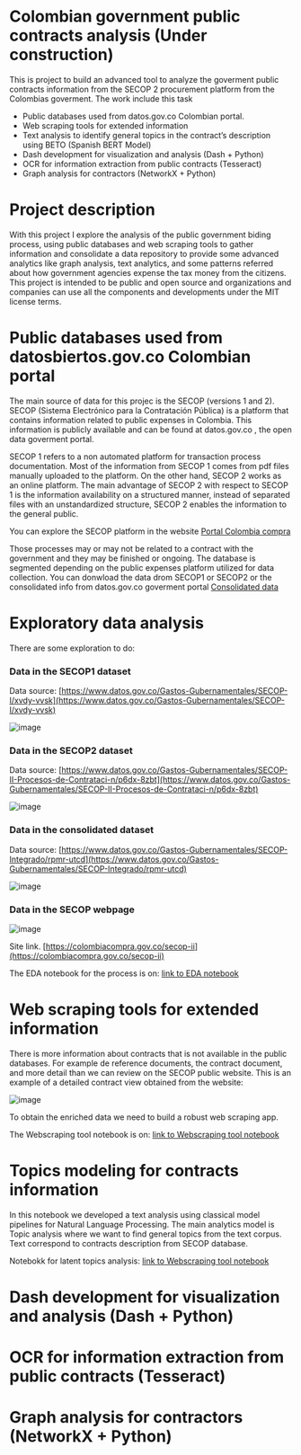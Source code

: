 # Colombian government public contracts analysis (Under construction)

This is project to build an advanced tool to analyze the goverment public contracts information from the SECOP 2 procurement platform from the Colombias goverment. The work include this task

 - Public databases used from datos.gov.co Colombian portal.
 - Web scraping tools for extended information
 - Text analysis to identify general topics in the contract’s description using BETO (Spanish BERT Model) 
 - Dash development for visualization and analysis (Dash + Python)
 - OCR for information extraction from public contracts (Tesseract)
 - Graph analysis for contractors (NetworkX + Python)

# Project description

With this project I explore the analysis of the public government biding process, using public databases and web scraping tools to gather information and consolidate a data repository to provide some advanced analytics like graph analysis, text analytics, and some patterns referred about how government agencies expense the tax money from the citizens. This project is intended to be public and open source and organizations and companies can use all the components and developments under the MIT license terms.

# Public databases used from datosbiertos.gov.co Colombian portal

The main source of data for this projec is the SECOP (versions 1 and 2). SECOP (Sistema Electrónico para la Contratación Pública) is a platform that contains information related to public expenses in Colombia. This information is publicly available and can be found at datos.gov.co , the open data goverment portal.

SECOP 1 refers to a non automated platform for transaction process documentation. Most of the information from SECOP 1 comes from pdf files manually uploaded to the platform. On the other hand, SECOP 2 works as an online platform. The main advantage of SECOP 2 with respect to SECOP 1 is the information availability on a structured manner, instead of separated files with an unstandardized structure, SECOP 2 enables the information to the general public.

You can explore the SECOP platform in the website [Portal Colombia compra](https://colombiacompra.gov.co/)

Those processes may or may not be related to a contract with the government and they may be finished or ongoing. The database is segmented depending on the public expenses platform utilized for data collection. You can donwload the data drom SECOP1 or SECOP2 or the consolidated info from datos.gov.co goverment portal [Consolidated data](https://www.datos.gov.co/Gastos-Gubernamentales/SECOP-Integrado/rpmr-utcd)


# Exploratory data analysis

There are some exploration to do:

###  Data in the SECOP1 dataset

Data source: [https://www.datos.gov.co/Gastos-Gubernamentales/SECOP-I/xvdy-vvsk](https://www.datos.gov.co/Gastos-Gubernamentales/SECOP-I/xvdy-vvsk)

![image](https://user-images.githubusercontent.com/33405407/124547521-20a50d80-dde1-11eb-8602-7e1bfcde45f2.png)

###  Data in the SECOP2 dataset

Data source: [https://www.datos.gov.co/Gastos-Gubernamentales/SECOP-II-Procesos-de-Contrataci-n/p6dx-8zbt](https://www.datos.gov.co/Gastos-Gubernamentales/SECOP-II-Procesos-de-Contrataci-n/p6dx-8zbt)

![image](https://user-images.githubusercontent.com/33405407/124547727-6d88e400-dde1-11eb-8ca2-03c2289c7cdf.png)


###  Data in the consolidated dataset

Data source: [https://www.datos.gov.co/Gastos-Gubernamentales/SECOP-Integrado/rpmr-utcd](https://www.datos.gov.co/Gastos-Gubernamentales/SECOP-Integrado/rpmr-utcd)

![image](https://user-images.githubusercontent.com/33405407/124546293-40d3cd00-dddf-11eb-8beb-bb8c000d9f62.png)


###  Data in the SECOP webpage

![image](https://user-images.githubusercontent.com/33405407/124548260-54346780-dde2-11eb-8be4-8967b6b24fde.png)

Site link. [https://colombiacompra.gov.co/secop-ii](https://colombiacompra.gov.co/secop-ii)


The EDA notebook for the process is on: [link to EDA notebook](https://github.com/Fer-Bonilla/secop-contratcs-dashboard/blob/main/dataset_summary.ipynb)


# Web scraping tools for extended information
 
There is more information about contracts that is not available in the public databases. For example de reference documents, the contract document, and more detail than we can review on the SECOP public website. This is an example of a detailed contract view obtained from the website:

![image](https://user-images.githubusercontent.com/33405407/124717666-33d7dc00-deba-11eb-97fa-5535aa1c2428.png)

To obtain the enriched data we need to build a robust web scraping app.

The Webscraping tool notebook is on: [link to Webscraping tool notebook](https://github.com/Fer-Bonilla/secop-contratcs-dashboard/blob/main/dwebscraper.ipynb)


# Topics modeling for contracts information
 
In this notebook we developed a text analysis using classical model pipelines for Natural Language Processing. The main analytics model is Topic analysis where we want to find general topics from the text corpus. Text correspond to contracts description from SECOP database. 

Notebokk for latent topics analysis: [link to Webscraping tool notebook](https://github.com/Fer-Bonilla/secop-contratcs-dashboard/blob/main/dwebscraper.ipynb)

 
# Dash development for visualization and analysis (Dash + Python)
 
 
 
# OCR for information extraction from public contracts (Tesseract)
 
 
 
 # Graph analysis for contractors (NetworkX + Python)
